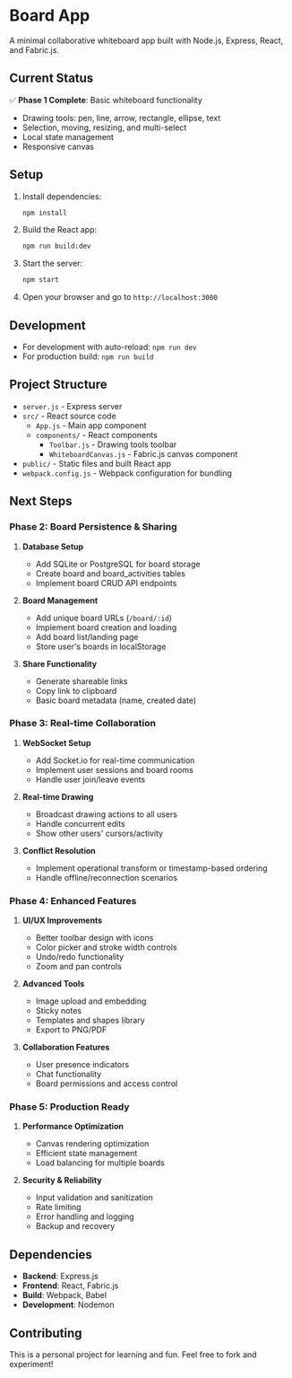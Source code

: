 # Board App

A minimal collaborative whiteboard app built with Node.js, Express, React, and Fabric.js.

## Current Status

✅ **Phase 1 Complete**: Basic whiteboard functionality
- Drawing tools: pen, line, arrow, rectangle, ellipse, text
- Selection, moving, resizing, and multi-select
- Local state management
- Responsive canvas

## Setup

1. Install dependencies:
   ```bash
   npm install
   ```

2. Build the React app:
   ```bash
   npm run build:dev
   ```

3. Start the server:
   ```bash
   npm start
   ```

4. Open your browser and go to `http://localhost:3000`

## Development

- For development with auto-reload: `npm run dev`
- For production build: `npm run build`

## Project Structure

- `server.js` - Express server
- `src/` - React source code
  - `App.js` - Main app component
  - `components/` - React components
    - `Toolbar.js` - Drawing tools toolbar
    - `WhiteboardCanvas.js` - Fabric.js canvas component
- `public/` - Static files and built React app
- `webpack.config.js` - Webpack configuration for bundling

## Next Steps

### Phase 2: Board Persistence & Sharing
1. **Database Setup**
   - Add SQLite or PostgreSQL for board storage
   - Create board and board_activities tables
   - Implement board CRUD API endpoints

2. **Board Management**
   - Add unique board URLs (`/board/:id`)
   - Implement board creation and loading
   - Add board list/landing page
   - Store user's boards in localStorage

3. **Share Functionality**
   - Generate shareable links
   - Copy link to clipboard
   - Basic board metadata (name, created date)

### Phase 3: Real-time Collaboration
1. **WebSocket Setup**
   - Add Socket.io for real-time communication
   - Implement user sessions and board rooms
   - Handle user join/leave events

2. **Real-time Drawing**
   - Broadcast drawing actions to all users
   - Handle concurrent edits
   - Show other users' cursors/activity

3. **Conflict Resolution**
   - Implement operational transform or timestamp-based ordering
   - Handle offline/reconnection scenarios

### Phase 4: Enhanced Features
1. **UI/UX Improvements**
   - Better toolbar design with icons
   - Color picker and stroke width controls
   - Undo/redo functionality
   - Zoom and pan controls

2. **Advanced Tools**
   - Image upload and embedding
   - Sticky notes
   - Templates and shapes library
   - Export to PNG/PDF

3. **Collaboration Features**
   - User presence indicators
   - Chat functionality
   - Board permissions and access control

### Phase 5: Production Ready
1. **Performance Optimization**
   - Canvas rendering optimization
   - Efficient state management
   - Load balancing for multiple boards

2. **Security & Reliability**
   - Input validation and sanitization
   - Rate limiting
   - Error handling and logging
   - Backup and recovery

## Dependencies

- **Backend**: Express.js
- **Frontend**: React, Fabric.js
- **Build**: Webpack, Babel
- **Development**: Nodemon

## Contributing

This is a personal project for learning and fun. Feel free to fork and experiment!
